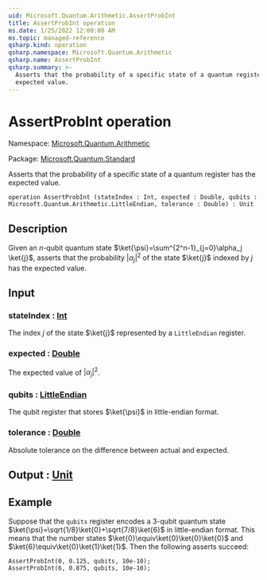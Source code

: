 ```yaml
---
uid: Microsoft.Quantum.Arithmetic.AssertProbInt
title: AssertProbInt operation
ms.date: 1/25/2022 12:00:00 AM
ms.topic: managed-reference
qsharp.kind: operation
qsharp.namespace: Microsoft.Quantum.Arithmetic
qsharp.name: AssertProbInt
qsharp.summary: >-
  Asserts that the probability of a specific state of a quantum register has the
  expected value.
---
```


# AssertProbInt operation

Namespace: [Microsoft.Quantum.Arithmetic](xref:Microsoft.Quantum.Arithmetic)

Package: [Microsoft.Quantum.Standard](https://nuget.org/packages/Microsoft.Quantum.Standard)


Asserts that the probability of a specific state of a quantum register has theexpected value.

```qsharp
operation AssertProbInt (stateIndex : Int, expected : Double, qubits : Microsoft.Quantum.Arithmetic.LittleEndian, tolerance : Double) : Unit
```


## Description

Given an $n$-qubit quantum state $\ket{\psi}=\sum^{2^n-1}_{j=0}\alpha_j \ket{j}$,asserts that the probability $|\alpha_j|^2$ of the state $\ket{j}$ indexed by $j$has the expected value.

## Input

### stateIndex : [Int](xref:microsoft.quantum.qsharp.valueliterals#int-literals)

The index $j$ of the state $\ket{j}$ represented by a `LittleEndian`register.


### expected : [Double](xref:microsoft.quantum.qsharp.valueliterals#double-literals)

The expected value of $|\alpha_j|^2$.


### qubits : [LittleEndian](xref:Microsoft.Quantum.Arithmetic.LittleEndian)

The qubit register that stores $\ket{\psi}$ in little-endian format.


### tolerance : [Double](xref:microsoft.quantum.qsharp.valueliterals#double-literals)

Absolute tolerance on the difference between actual and expected.



## Output : [Unit](xref:microsoft.quantum.qsharp.valueliterals#unit-literal)



## Example

Suppose that the `qubits` register encodes a 3-qubit quantum state$\ket{\psi}=\sqrt{1/8}\ket{0}+\sqrt{7/8}\ket{6}$ in little-endian format.This means that the number states $\ket{0}\equiv\ket{0}\ket{0}\ket{0}$and $\ket{6}\equiv\ket{0}\ket{1}\ket{1}$. Then the following asserts succeed:```qsharpAssertProbInt(0, 0.125, qubits, 10e-10);AssertProbInt(6, 0.875, qubits, 10e-10);```